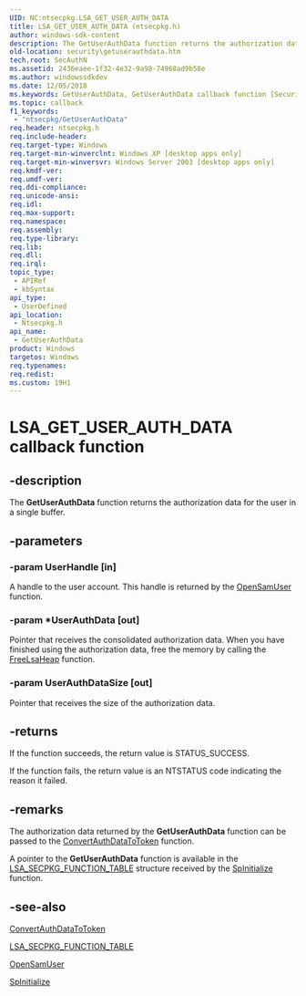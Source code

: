 ```yaml
---
UID: NC:ntsecpkg.LSA_GET_USER_AUTH_DATA
title: LSA_GET_USER_AUTH_DATA (ntsecpkg.h)
author: windows-sdk-content
description: The GetUserAuthData function returns the authorization data for the user in a single buffer.
old-location: security\getuserauthdata.htm
tech.root: SecAuthN
ms.assetid: 2436eaee-1f32-4e32-9a98-74968ad9b58e
ms.author: windowssdkdev
ms.date: 12/05/2018
ms.keywords: GetUserAuthData, GetUserAuthData callback function [Security], LSA_GET_USER_AUTH_DATA, LSA_GET_USER_AUTH_DATA callback, _ssp_getuserauthdata, ntsecpkg/GetUserAuthData, security.getuserauthdata
ms.topic: callback
f1_keywords: 
 - "ntsecpkg/GetUserAuthData"
req.header: ntsecpkg.h
req.include-header: 
req.target-type: Windows
req.target-min-winverclnt: Windows XP [desktop apps only]
req.target-min-winversvr: Windows Server 2003 [desktop apps only]
req.kmdf-ver: 
req.umdf-ver: 
req.ddi-compliance: 
req.unicode-ansi: 
req.idl: 
req.max-support: 
req.namespace: 
req.assembly: 
req.type-library: 
req.lib: 
req.dll: 
req.irql: 
topic_type:
 - APIRef
 - kbSyntax
api_type:
 - UserDefined
api_location:
 - Ntsecpkg.h
api_name:
 - GetUserAuthData
product: Windows
targetos: Windows
req.typenames: 
req.redist: 
ms.custom: 19H1
---
```


# LSA_GET_USER_AUTH_DATA callback function


## -description


The <b>GetUserAuthData</b> function returns the authorization data for the user in a single buffer.


## -parameters




### -param UserHandle [in]

A handle to the user account. This handle is returned by the 
<a href="https://docs.microsoft.com/windows/desktop/api/ntsecpkg/nc-ntsecpkg-lsa_open_sam_user">OpenSamUser</a> function.


### -param *UserAuthData [out]

Pointer that receives the consolidated authorization data. When you have finished using the authorization data, free the memory by calling the <a href="https://docs.microsoft.com/windows/desktop/api/ntlsa/nc-ntlsa-lsa_free_lsa_heap">FreeLsaHeap</a> function.


### -param UserAuthDataSize [out]

Pointer that receives the size of the authorization data.


## -returns



If the function succeeds, the return value is STATUS_SUCCESS.

If the function fails, the return value is an NTSTATUS code indicating the reason it failed.




## -remarks



The authorization data returned by the <b>GetUserAuthData</b> function can be passed to the 
<a href="https://docs.microsoft.com/windows/desktop/api/ntsecpkg/nc-ntsecpkg-lsa_convert_auth_data_to_token">ConvertAuthDataToToken</a> function.

A pointer to the <b>GetUserAuthData</b> function is available in the 
<a href="https://docs.microsoft.com/windows/desktop/api/ntsecpkg/ns-ntsecpkg-_lsa_secpkg_function_table">LSA_SECPKG_FUNCTION_TABLE</a> structure received by the 
<a href="https://docs.microsoft.com/windows/desktop/api/ntsecpkg/nc-ntsecpkg-spinitializefn">SpInitialize</a> function.




## -see-also




<a href="https://docs.microsoft.com/windows/desktop/api/ntsecpkg/nc-ntsecpkg-lsa_convert_auth_data_to_token">ConvertAuthDataToToken</a>



<a href="https://docs.microsoft.com/windows/desktop/api/ntsecpkg/ns-ntsecpkg-_lsa_secpkg_function_table">LSA_SECPKG_FUNCTION_TABLE</a>



<a href="https://docs.microsoft.com/windows/desktop/api/ntsecpkg/nc-ntsecpkg-lsa_open_sam_user">OpenSamUser</a>



<a href="https://docs.microsoft.com/windows/desktop/api/ntsecpkg/nc-ntsecpkg-spinitializefn">SpInitialize</a>
 

 


